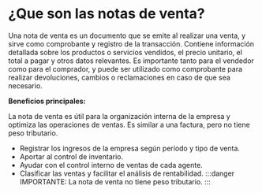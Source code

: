 # ¿Que son las notas de venta?

Una nota de venta es un documento que se emite al realizar una venta, y sirve como comprobante y registro de la transacción. Contiene información detallada sobre los productos o servicios vendidos, el precio unitario, el total a pagar y otros datos relevantes. Es importante tanto para el vendedor como para el comprador, y puede ser utilizado como comprobante para realizar devoluciones, cambios o reclamaciones en caso de que sea necesario.

**Beneficios principales:**

La nota de venta es útil para la organización interna de la empresa y optimiza las operaciones de ventas. Es similar a una factura, pero no tiene peso tributario.

- Registrar los ingresos de la empresa según período y tipo de venta.
- Aportar al control de inventario.
- Ayudar con el control interno de ventas de cada agente.
- Clasificar las ventas y facilitar el análisis de rentabilidad.
:::danger IMPORTANTE:
La nota de venta no tiene peso tributario.
:::
